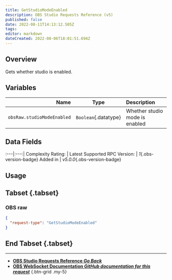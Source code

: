 ```yaml
---
title: GetStudioModeEnabled
description: OBS Studio Requests Reference (v5)
published: false
date: 2022-08-11T14:13:12.505Z
tags: 
editor: markdown
dateCreated: 2022-08-06T18:01:51.694Z
---
```


## Overview
Gets whether studio is enabled.

## Variables
Name | Type | Description | 
----:|:---------:|:------------|
`obsRaw.studioModeEnabled` | `Boolean`{.datatype} | Whether studio mode is enabled

## Data Fields
:---|:---:|
Complexity Rating: | <span class="stars stars--1"></span>
Latest Supported RPC Version: | *1*{.obs-version-badge}
Added in | *v5.0.0*{.obs-version-badge}

## Usage
## Tabset {.tabset}
### OBS raw
```json
{
  "request-type": "GetStudioModeEnabled"
}
```
## End Tabset {.tabset}

---

- [<i class="mdi mdi-chevron-left"></i>**OBS Studio Requests Reference *Go Back***](/en/Broadcasters/OBS/Requests)
- [<i class="mdi mdi-github"></i> **OBS WebSocket Documentation *GitHub documentation for this request***](https://github.com/obsproject/obs-websocket/blob/master/docs/generated/protocol.md#getstudiomodeenabled)
{.btn-grid .my-5}